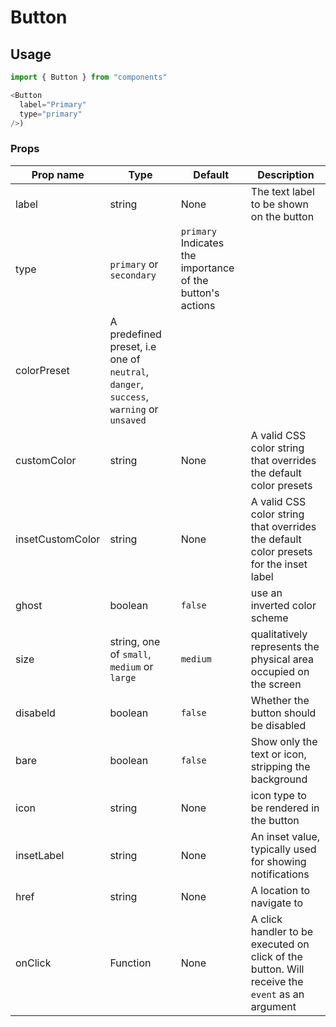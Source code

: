 # Button

## Usage

```javascript
import { Button } from "components"

<Button
  label="Primary"
  type="primary"
/>)
```

### Props

| Prop name   | Type       | Default   |  Description                      |
|-------------|------------|-----------|-----------------------------------|
| label       | string     | None      | The text label to be shown on the button|
| type        | `primary` or `secondary` | `primary` Indicates the importance of the button's actions
| colorPreset  | A predefined preset, i.e one of `neutral`, `danger`, `success`, `warning` or `unsaved` |
| customColor  | string    |  None   | A valid CSS color string that overrides the default color presets |
| insetCustomColor  | string    |  None   | A valid CSS color string that overrides the default color presets for the inset label |
| ghost      | boolean    |  `false`   | use an inverted color scheme |
| size       | string, one of `small`, `medium` or `large` | `medium` | qualitatively represents the physical area occupied on the screen |
| disabeld   | boolean | `false` | Whether the button should be disabled |
| bare   | boolean | `false` | Show only the text or icon, stripping the background |
| icon   | string  | None    |  icon type to be rendered in the button |
| insetLabel   | string  | None    |  An inset value, typically used for showing notifications |
| href   | string  | None    |  A location to navigate to |
| onClick   | Function  | None    | A click handler to be executed on click of the button. Will receive the `event` as an argument |

